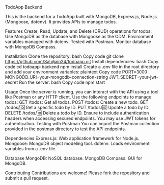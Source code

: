 TodoApp Backend

This is the backend for a TodoApp built with MongoDB, Express.js, Node.js (Mongoose, dotenv). It provides APIs to manage todos.

Features
Create, Read, Update, and Delete (CRUD) operations for todos.
Use MongoDB as the database with Mongoose as the ODM.
Environment variables managed with dotenv.
Tested with Postman.
Monitor database with MongoDB Compass.

Installation
Clone the repository:
bash
Copy code
git clone  https://github.com/Sahiljain24/todoapp.git
Install dependencies:
bash
Copy code
cd todoapp-backend
npm install
Create a .env file in the root directory and add your environment variables:
plaintext
Copy code
PORT=3000
MONGODB_URI=your-mongodb-connection-string
JWT_SECRET=your-jwt-secret
Run the server:
bash
Copy code
npm start

Usage
Once the server is running, you can interact with the API using a tool like Postman or any HTTP client.
Use the following endpoints to manage todos:
GET /todos: Get all todos.
POST /todos: Create a new todo.
GET /todos/:id: Get a specific todo by ID.
PUT /todos/:id: Update a todo by ID.
DELETE /todos/:id: Delete a todo by ID.
Ensure to include authentication headers when accessing secured endpoints. You may use JWT tokens for authentication.
Testing with Postman
You can import the Postman collection provided in the postman directory to test the API endpoints.

Dependencies
Express.js: Web application framework for Node.js.
Mongoose: MongoDB object modeling tool.
dotenv: Loads environment variables from a .env file.
 
 
Database
MongoDB: NoSQL database.
MongoDB Compass: GUI for MongoDB.

Contributing
Contributions are welcome! Please fork the repository and submit a pull request.
